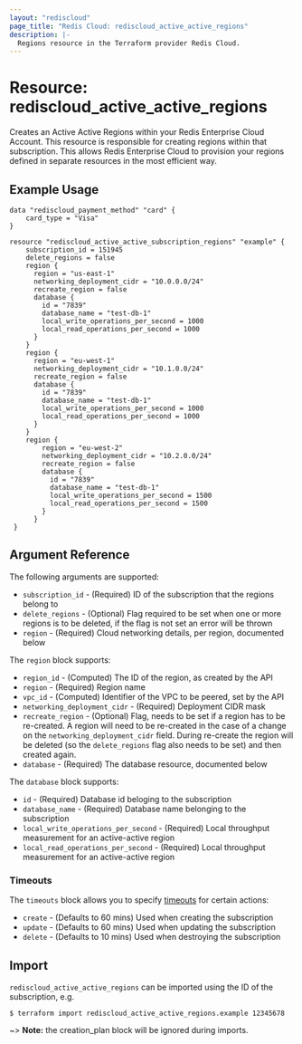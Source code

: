 ```yaml
---
layout: "rediscloud"
page_title: "Redis Cloud: rediscloud_active_active_regions"
description: |-
  Regions resource in the Terraform provider Redis Cloud.
---
```


# Resource: rediscloud_active_active_regions

Creates an Active Active Regions within your Redis Enterprise Cloud Account.
This resource is responsible for creating regions within
that subscription. This allows Redis Enterprise Cloud to provision
your regions defined in separate resources in the most efficient way.

## Example Usage

```hcl
data "rediscloud_payment_method" "card" {
	card_type = "Visa"
}
  
resource "rediscloud_active_active_subscription_regions" "example" {
	subscription_id = 151945
	delete_regions = false
	region {
	  region = "us-east-1"
	  networking_deployment_cidr = "10.0.0.0/24" 
	  recreate_region = false
	  database {
		id = "7839"
		database_name = "test-db-1"
		local_write_operations_per_second = 1000
		local_read_operations_per_second = 1000
	  }
	}
	region {
	  region = "eu-west-1"
	  networking_deployment_cidr = "10.1.0.0/24" 
	  recreate_region = false
	  database {
		id = "7839"
		database_name = "test-db-1"
		local_write_operations_per_second = 1000
		local_read_operations_per_second = 1000
	  }
	}
	region {
		region = "eu-west-2"
		networking_deployment_cidr = "10.2.0.0/24" 
		recreate_region = false
		database {
		  id = "7839"
		  database_name = "test-db-1"
		  local_write_operations_per_second = 1500
		  local_read_operations_per_second = 1500
		}
	  }
 }
```

## Argument Reference

The following arguments are supported:

* `subscription_id` - (Required) ID of the subscription that the regions belong to
* `delete_regions` - (Optional) Flag required to be set when one or more regions is to be deleted, if the flag is not set an error will be thrown
* `region` - (Required) Cloud networking details, per region, documented below

The `region` block supports:

* `region_id` - (Computed) The ID of the region, as created by the API
* `region` - (Required) Region name
* `vpc_id` - (Computed) Identifier of the VPC to be peered, set by the API
* `networking_deployment_cidr` - (Required) Deployment CIDR mask
* `recreate_region` - (Optional) Flag, needs to be set if a region has to be re-created. A region will need to be re-created in the case of a change on 
  the `networking_deployment_cidr` field. During re-create the region will be deleted (so the `delete_regions` flag also needs to be set) and then created again.
* `database` - (Required) The database resource, documented below

The `database` block supports:

* `id` - (Required) Database id beloging to the subscription
* `database_name` - (Required) Database name belonging to the subscription
* `local_write_operations_per_second` - (Required) Local throughput measurement for an active-active region
* `local_read_operations_per_second` - (Required) Local throughput measurement for an active-active region


### Timeouts

The `timeouts` block allows you to specify [timeouts](https://www.terraform.io/docs/configuration/resources.html#timeouts) for certain actions:

* `create` - (Defaults to 60 mins) Used when creating the subscription
* `update` - (Defaults to 60 mins) Used when updating the subscription
* `delete` - (Defaults to 10 mins) Used when destroying the subscription

## Import

`rediscloud_active_active_regions` can be imported using the ID of the subscription, e.g.

```
$ terraform import rediscloud_active_active_regions.example 12345678
```

~> **Note:** the creation_plan block will be ignored during imports.
